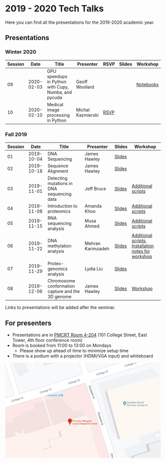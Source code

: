 ---
---

# 2019 - 2020 Tech Talks

Here you can find all the presentations for the 2019-2020 academic year.

## Presentations

### Winter 2020

| Session | Date       | Title                                               | Presenter         | RSVP                                        | Slides | Workshop                                                                   |
| ------- | ---------- | --------------------------------------------------- | ----------------- | ------------------------------------------- | ------ | -------------------------------------------------------------------------- |
| 09      | 2020-02-03 | GPU speedups in Python with Cupy, Numba, and pycuda | Geoff Woollard    |                                             |        | [Notebooks](https://github.com/geoffwoollard/gpu-speedups-mbptechtalk2020) |
| 10      | 2020-02-10 | Medical image processing in Python                  | Michal Kazmierski | [RSVP](https://forms.gle/tBDV9SPnmEY5YEgh6) |        |                                                                            |

### Fall 2019

| Session | Date       | Title                                             | Presenter         | Slides                                                                       | Workshop                                                                                                                                                                          |
| ------- | ---------- | ------------------------------------------------- | ----------------- | ---------------------------------------------------------------------------- | --------------------------------------------------------------------------------------------------------------------------------------------------------------------------------- |
| 01      | 2019-10-04 | DNA Sequencing                                    | James Hawley      | [Slides](/2019-2020/01-dna-sequencing/)                                      |                                                                                                                                                                                   |
| 02      | 2019-10-18 | Sequence Alignment                                | James Hawley      | [Slides](/2019-2020/02-sequence-alignment/)                                  |                                                                                                                                                                                   |
| 03      | 2019-11-01 | Detecting mutations in DNA sequencing data        | Jeff Bruce        | [Slides](/2019-2020/03-mutation-detection/mutation-detection_jeff-bruce.pdf) | [Additional scripts](https://github.com/MBP-Tech-Talks/MBP-Tech-Talks.github.io/tree/master/2019-2020/03-mutation-detection)                                                      |
| 04      | 2019-11-08 | Introduction to proteomics                        | Amanda Khoo       | [Slides](/2019-2020/04-intro-proteomics/intro-proteomics_amanda-khoo.pdf)    | [Additional scripts](https://github.com/MBP-Tech-Talks/MBP-Tech-Talks.github.io/tree/master/2019-2020/04-intro-proteomics)                                                        |
| 05      | 2019-11-15 | RNA sequencing analysis                           | Musa Ahmed        | [Slides](/2019-2020/05-rna-seq/rna-seq_musa-ahmed.pdf)                       | [Additional scripts](https://github.com/MBP-Tech-Talks/MBP-Tech-Talks.github.io/tree/master/2019-2020/05-rna-seq)                                                                 |
| 06      | 2019-11-22 | DNA methylation analysis                          | Mehran Karimzadeh | [Slides](/2019-2020/06-dna-methylation/)                                     | [Additional scripts](https://github.com/MBP-Tech-Talks/MBP-Tech-Talks.github.io/tree/master/2019-2020/06-dna-methylation), [Installation notes for workshop](installation-notes/) |
| 07      | 2019-11-29 | Proteo-genomics analysis                          | Lydia Liu         | [Slides](/2019-2020/07-intro-proteogenomics/intro-proteomics_lydia-liu.pdf)  |                                                                                                                                                                                   |
| 08      | 2019-12-06 | Chromosome conformation capture and the 3D genome | James Hawley      | [Slides](/2019-2020/08-3d-genome/)                                           | [Workshop](/2019-2020/08-3d-genome/workshop/)                                                                                                                                     |

Links to presentations will be added after the seminar.

## For presenters

* Presentations are in [PMCRT Room 4-204](https://www.google.ca/maps/place/Toronto+Medical+Discovery+Tower/@43.6599045,-79.3881754,19.2z/data=!4m5!3m4!1s0x882b34b63e7fb161:0x5b92260a8a6360a9!8m2!3d43.6597878!4d-79.3875671) (101 College Street, East Tower, 4th floor conference room)
* Room is booked from 11:00 to 13:00 on Mondays
  * Please show up ahead of time to minimize setup time
* There is a podium with a projector (HDMI/VGA input) and whiteboard

[![Map](pmcrt-map.png)](https://www.google.ca/maps/place/Toronto+Medical+Discovery+Tower/@43.6599045,-79.3881754,19.2z/data=!4m5!3m4!1s0x882b34b63e7fb161:0x5b92260a8a6360a9!8m2!3d43.6597878!4d-79.3875671)
